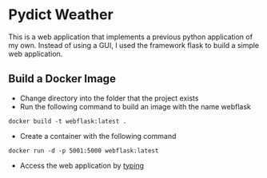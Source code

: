 # Pydict Weather

This is a web application that implements a previous python application of my own. Instead of using a GUI, I used the framework flask to build a simple web application. 

## Build a Docker Image
* Change directory into the folder that the project exists
* Run the following command to build an image with the name webflask
```
docker build -t webflask:latest .
```
* Create a container with the following command 
```
docker run -d -p 5001:5000 webflask:latest
```
* Access the web application by [typing](http://localhost:5001/home/)